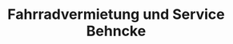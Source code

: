---
title: "Fahrradvermietung und Service Behncke"
url: /doemitz/fahrradvermietung-und-service-behncke/
shop: Fahrrad
---